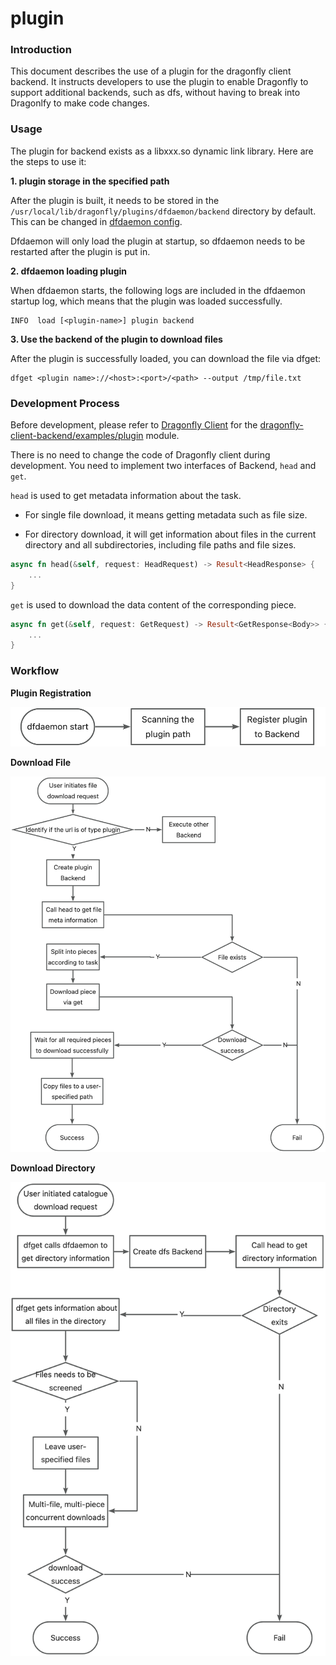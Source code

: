 # plugin

### Introduction

This document describes the use of a plugin for the dragonfly client backend. It instructs developers to use the plugin to enable Dragonfly to support additional backends, such as dfs, without having to break into Dragonlfy to make code changes.

### Usage

The plugin for backend exists as a libxxx.so dynamic link library. Here are the steps to use it:

**1. plugin storage in the specified path**

After the plugin is built, it needs to be stored in the `/usr/local/lib/dragonfly/plugins/dfdaemon/backend` directory by default. This can be changed in [dfdaemon config](https://d7y.io/docs/next/reference/configuration/client/dfdaemon/).

Dfdaemon will only load the plugin at startup, so dfdaemon needs to be restarted after the plugin is put in.

**2. dfdaemon loading plugin**

When dfdaemon starts, the following logs are included in the dfdaemon startup log, which means that the plugin was loaded successfully.

```
INFO  load [<plugin-name>] plugin backend
```

**3. Use the backend of the plugin to download files**

After the plugin is successfully loaded, you can download the file via dfget:

```shell
dfget <plugin name>://<host>:<port>/<path> --output /tmp/file.txt
```

### Development Process

Before development, please refer to [Dragonfly Client](https://github.com/dragonflyoss/client/tree/main) for the [dragonfly-client-backend/examples/plugin](https://github.com/dragonflyoss/client/tree/main/dragonfly-client-backend/examples/plugin) module.

There is no need to change the code of Dragonfly client during development. You need to implement two interfaces of Backend, `head` and `get`.

`head` is used to get metadata information about the task.

- For single file download, it means getting metadata such as file size.

- For directory download, it will get information about files in the current directory and all subdirectories, including file paths and file sizes.

```rust
async fn head(&self, request: HeadRequest) -> Result<HeadResponse> {
    ...
}
```

`get` is used to download the data content of the corresponding piece.

```rust
async fn get(&self, request: GetRequest) -> Result<GetResponse<Body>> {
    ...
}
```

### Workflow

**Plugin Registration**

![](./register-plugin.jpg)

**Download File**

![](./download-file.jpg)

**Download Directory**

![](./download-directory.jpg)
